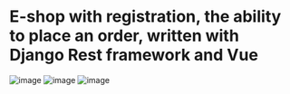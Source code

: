 # E-shop with registration, the ability to place an order, written with Django Rest framework and Vue
![image](https://user-images.githubusercontent.com/91896985/165399820-b68074cf-747c-416c-a6c2-c9fd750a21ad.png)
![image](https://user-images.githubusercontent.com/91896985/165399857-700c2c3a-2f37-4383-983b-7eb23be2c264.png)
![image](https://user-images.githubusercontent.com/91896985/165399966-299f8521-7c34-479c-a937-d0de56ad160d.png)
